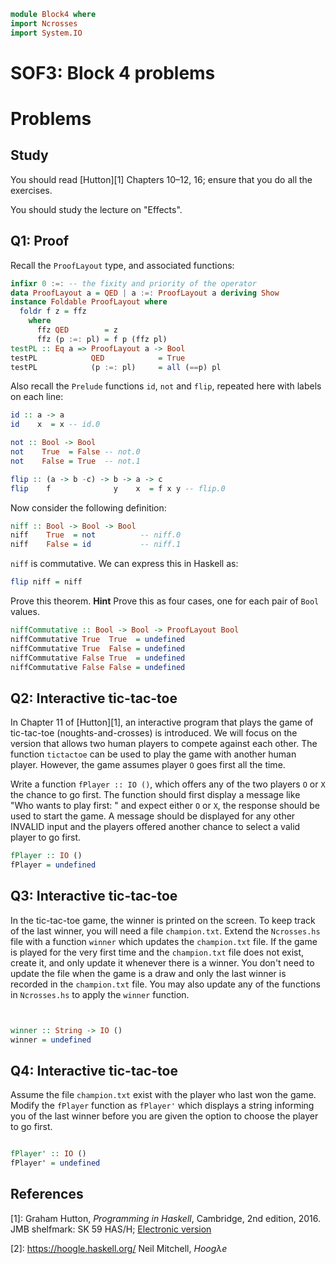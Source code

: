 ```haskell
module Block4 where
import Ncrosses
import System.IO
```
# SOF3: Block 4 problems

# Problems

## Study

You should read [Hutton][1] Chapters 10–⁠12, 16; ensure that you do all
the exercises.

You should study the lecture on "Effects".

## Q1: Proof
Recall the `ProofLayout` type, and associated functions:
```haskell
infixr 0 :=: -- the fixity and priority of the operator
data ProofLayout a = QED | a :=: ProofLayout a deriving Show
instance Foldable ProofLayout where
  foldr f z = ffz
    where
      ffz QED        = z
      ffz (p :=: pl) = f p (ffz pl)
testPL :: Eq a => ProofLayout a -> Bool
testPL            QED            = True
testPL            (p :=: pl)     = all (==p) pl
```
Also recall the `Prelude` functions `id`, `not` and `flip`, repeated
here with labels on each line:

```haskell
id :: a -> a
id    x  = x -- id.0

not :: Bool -> Bool
not    True  = False -- not.0
not    False = True  -- not.1

flip :: (a -> b -c) -> b -> a -> c
flip    f              y    x  = f x y -- flip.0
```
Now consider the following definition:
```haskell
niff :: Bool -> Bool -> Bool
niff    True  = not          -- niff.0
niff    False = id           -- niff.1
```
`niff` is commutative.  We can express this in Haskell as:
```haskell
flip niff = niff
```
Prove this theorem.
**Hint** Prove this as four cases, one for each pair of `Bool` values.
```haskell
niffCommutative :: Bool -> Bool -> ProofLayout Bool
niffCommutative True  True  = undefined
niffCommutative True  False = undefined
niffCommutative False True  = undefined
niffCommutative False False = undefined

```
## Q2: Interactive tic-tac-toe
In Chapter 11 of [Hutton][1], an interactive program that plays the game of tic-tac-toe (noughts-and-crosses) is introduced. We will focus on the version that allows two human players to compete against each other. The function `tictactoe` can be used to play the game with another human player. However, the game assumes player `O` goes first all the time. 

Write a function `fPlayer :: IO ()`, which offers any of the two players `O` or `X` the chance to go first. The function should first display a message like "Who wants to play first: " and expect either `O` or `X`, the response should be used to start the game. A message should be displayed for any other INVALID input and the players offered another chance to select a valid player to go first.
```haskell
fPlayer :: IO ()  
fPlayer = undefined

```
## Q3: Interactive tic-tac-toe 
In the tic-tac-toe game, the winner is printed on the screen. To keep track of the last winner, you will need a file `champion.txt`. Extend the `Ncrosses.hs` file with a function `winner` which updates the `champion.txt` file. If the game is played for the very first time and the `champion.txt` file does not exist, create it, and only update it whenever there is a winner. You don't need to update the file when the game is a draw and only the last winner is recorded in the `champion.txt` file. You may also update any of the functions in `Ncrosses.hs` to apply the `winner` function. 
```haskell


winner :: String -> IO ()
winner = undefined

```
## Q4: Interactive tic-tac-toe
Assume the file `champion.txt` exist with the player who last won the game. Modify the `fPlayer` function as `fPlayer'` which displays a string informing you of the last winner before you are given the option to choose the player to go first.
```haskell

fPlayer' :: IO ()  
fPlayer' = undefined

```
## References

[1]: Graham Hutton, _Programming in Haskell_, Cambridge, 2nd edition,
     2016.  JMB shelfmark: SK 59 HAS/H; [Electronic
     version](https://doi-org.libproxy.york.ac.uk/10.1017/CBO9781316784099)

[2]: <https://hoogle.haskell.org/> Neil Mitchell, _Hoogλe_

```haskell

```